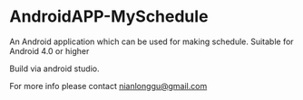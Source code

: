 # AndroidAPP-MySchedule
An Android application which can be used for making schedule. Suitable for Android 4.0 or higher

Build via android studio.

For more info please contact nianlonggu@gmail.com
